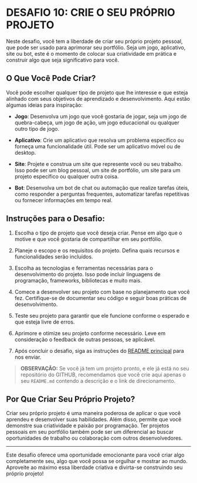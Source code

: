 # DESAFIO 10: CRIE O SEU PRÓPRIO PROJETO
Neste desafio, você tem a liberdade de criar seu próprio projeto pessoal, que pode ser usado para aprimorar seu portfólio. Seja um jogo, aplicativo, site ou bot, este é o momento de colocar sua criatividade em prática e construir algo que seja significativo para você.

## O Que Você Pode Criar?
Você pode escolher qualquer tipo de projeto que lhe interesse e que esteja alinhado com seus objetivos de aprendizado e desenvolvimento. Aqui estão algumas ideias para inspiração:

* **Jogo**: Desenvolva um jogo que você gostaria de jogar, seja um jogo de quebra-cabeça, um jogo de ação, um jogo educacional ou qualquer outro tipo de jogo.

* **Aplicativo**: Crie um aplicativo que resolva um problema específico ou forneça uma funcionalidade útil. Pode ser um aplicativo móvel ou de desktop.

* **Site**: Projete e construa um site que represente você ou seu trabalho. Isso pode ser um blog pessoal, um site de portfólio, um site para um projeto específico ou qualquer outra coisa.

* **Bot**: Desenvolva um bot de chat ou automação que realize tarefas úteis, como responder a perguntas frequentes, automatizar tarefas repetitivas ou fornecer informações em tempo real.

## Instruções para o Desafio:
1. Escolha o tipo de projeto que você deseja criar. Pense em algo que o motive e que você gostaria de compartilhar em seu portfólio.

2. Planeje o escopo e os requisitos do projeto. Defina quais recursos e funcionalidades serão incluídos.

3. Escolha as tecnologias e ferramentas necessárias para o desenvolvimento do projeto. Isso pode incluir linguagens de programação, frameworks, bibliotecas e muito mais.

4. Comece a desenvolver seu projeto com base no planejamento que você fez. Certifique-se de documentar seu código e seguir boas práticas de desenvolvimento.

5. Teste seu projeto para garantir que ele funcione conforme o esperado e que esteja livre de erros.

6. Aprimore e otimize seu projeto conforme necessário. Leve em consideração o feedback de outras pessoas, se aplicável.

7. Após concluir o desafio, siga as instruções do [README principal](https://github.com/VILHALVA/DESAFIOS-DO-CODERS/blob/main/README.md) para nos enviar.

> **OBSERVAÇÃO:** Se você já tem um projeto pronto, e ele já está no seu repositório do GITHUB, recomendamos que você crie aqui apenas o seu `README.md` contendo a descrição e o link de direcionamento.

## Por Que Criar Seu Próprio Projeto?
Criar seu próprio projeto é uma maneira poderosa de aplicar o que você aprendeu e desenvolver suas habilidades. Além disso, permite que você demonstre sua criatividade e paixão por programação. Ter projetos pessoais em seu portfólio também pode ser um diferencial ao buscar oportunidades de trabalho ou colaboração com outros desenvolvedores.

---

Este desafio oferece uma oportunidade emocionante para você criar algo completamente seu, algo que você possa se orgulhar e mostrar ao mundo. Aproveite ao máximo essa liberdade criativa e divirta-se construindo seu próprio projeto!
